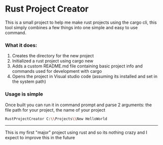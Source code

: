 # Rust Project Creator

This is a small project to help me make rust projects using the cargo cli, this tool simply combines a few things into one simple and easy to use command.

### What it does:

1. Creates the directory for the new project
2. Initialized a rust project using cargo new
3. Adds a custom README.md file containing basic project info and commands used for development with cargo
4. Opens the project in Visual studio code (assuming its installed and set in the system path)

### Usage is simple

Once built you can run it in command prompt and parse 2 arguments: the file path for your project, the name of your project

```bash
RustProjectCreator C:\\Projects\\New HelloWorld
```

---

This is my first "major" project using rust and so its nothing crazy and I expect to improve this in the future
